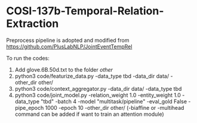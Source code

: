 # COSI-137b-Temporal-Relation-Extraction

Preprocess pipeline is adopted and modified from https://github.com/PlusLabNLP/JointEventTempRel

To run the codes:
1. Add glove.6B.50d.txt to the folder _other_
2. python3 code/featurize_data.py -data_type tbd -data_dir data/ -other_dir other/
3. python3 code/context_aggregator.py -data_dir data/ -data_type tbd
4. python3 code/joint_model.py -relation_weight 1.0 -entity_weight 1.0 -data_type "tbd" -batch 4 -model "multitask/pipeline" -eval_gold False -pipe_epoch 1000 -epoch 10 -other_dir other/      (-biaffine or -multihead command can be added if want to train an attention module)


